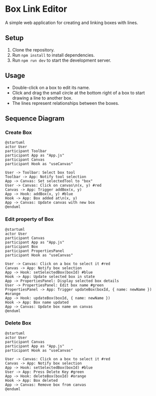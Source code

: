 # Box Link Editor

A simple web application for creating and linking boxes with lines.

## Setup

1. Clone the repository.
2. Run `npm install` to install dependencies.
3. Run `npm run dev` to start the development server.

## Usage

- Double-click on a box to edit its name.
- Click and drag the small circle at the bottom right of a box to start drawing a line to another box.
- The lines represent relationships between the boxes.

## Sequence Diagram

### Create Box
```plantuml
@startuml
actor User
participant Toolbar
participant App as "App.js"
participant Canvas
participant Hook as "useCanvas"

User -> Toolbar: Select box tool
Toolbar -> App: Notify tool selection
App -> Canvas: Set selectedTool to "box"
User -> Canvas: Click on canvas\n(x, y) #red
Canvas -> App: Trigger addBox(x, y)
App -> Hook: addBox(x, y) #blue
Hook -> App: Box added at\n(x, y)
App -> Canvas: Update canvas with new box
@enduml
```

### Edit property of Box
```plantuml
@startuml
actor User
participant Canvas
participant App as "App.js"
participant Box
participant PropertiesPanel
participant Hook as "useCanvas"

User -> Canvas: Click on a box to select it #red
Canvas -> App: Notify box selection
App -> Hook: setSelectedBox(boxId) #blue
Hook -> App: Update selected box in state
App -> PropertiesPanel: Display selected box details
User -> PropertiesPanel: Edit box name #green
PropertiesPanel -> App: Trigger updateBox(boxId, { name: newName }) #orange
App -> Hook: updateBox(boxId, { name: newName })
Hook -> App: Box name updated
App -> Canvas: Update box name on canvas
@enduml
```

### Delete Box
```plantuml
@startuml
actor User
participant Canvas
participant App as "App.js"
participant Hook as "useCanvas"

User -> Canvas: Click on a box to select it #red
Canvas -> App: Notify box selection
App -> Hook: setSelectedBox(boxId) #blue
User -> App: Press Delete Key #green
App -> Hook: deleteBox(boxId) #orange
Hook -> App: Box deleted
App -> Canvas: Remove box from canvas
@enduml
```